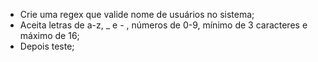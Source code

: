 * Crie uma regex que valide nome de usuários no sistema;
* Aceita letras de a-z, _ e - , números de 0-9, mínimo de 3 caracteres e máximo de 16;
* Depois teste;